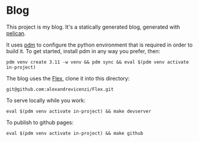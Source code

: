 Blog
==

This project is my blog. It's a statically generated blog, generated with
[pelican](https://docs.getpelican.com/en/latest/).

It uses [pdm](https://github.com/pdm-project/pdm) to configure the python
environment that is required in order to build it. To get started, install
pdm in any way you prefer, then:


``` shell
pdm venv create 3.11 -w venv && pdm sync && eval $(pdm venv activate in-project)
```

The blog uses the [Flex](https://github.com/alexandrevicenzi/Flex), clone it
into this directory:

``` shellsession
git@github.com:alexandrevicenzi/Flex.git
```


To serve locally while you work:

``` shell
eval $(pdm venv activate in-project) && make devserver
```

To publish to github pages:

``` shell
eval $(pdm venv activate in-project) && make github
```
